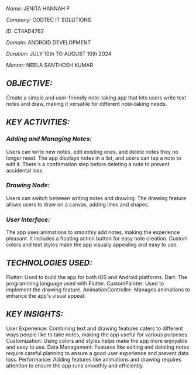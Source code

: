 *Name:* JENITA HANNAH P

*Company:* CODTEC IT SOLUTIONS

*ID:* CT4AD4762

*Domain:* ANDROID DEVELOPMENT

*Duration:* JULY 10th TO AUGUST 10th 2024

*Mentor:* NEELA SANTHOSH KUMAR

## *OBJECTIVE:*
Create a simple and user-friendly note-taking app that lets users write text notes and draw, making it versatile for different note-taking needs.

## *KEY ACTIVITIES:*

### *Adding and Managing Notes:*
Users can write new notes, edit existing ones, and delete notes they no longer need.
The app displays notes in a list, and users can tap a note to edit it.
There's a confirmation step before deleting a note to prevent accidental loss.

### *Drawing Node:*
Users can switch between writing notes and drawing.
The drawing feature allows users to draw on a canvas, adding lines and shapes.

### *User Interface:*
The app uses animations to smoothly add notes, making the experience pleasant.
It includes a floating action button for easy note creation.
Custom colors and text styles make the app visually appealing and easy to use.

## *TECHNOLOGIES USED:*
Flutter: Used to build the app for both iOS and Android platforms.
Dart: The programming language used with Flutter.
CustomPainter: Used to implement the drawing feature.
AnimationController: Manages animations to enhance the app's visual appeal.

## *KEY INSIGHTS:*
User Experience: Combining text and drawing features caters to different ways people like to take notes, making the app useful for various purposes.
Customization: Using colors and styles helps make the app more enjoyable and easy to use.
Data Management: Features like editing and deleting notes require careful planning to ensure a good user experience and prevent data loss.
Performance: Adding features like animations and drawing requires attention to ensure the app runs smoothly and efficiently.






